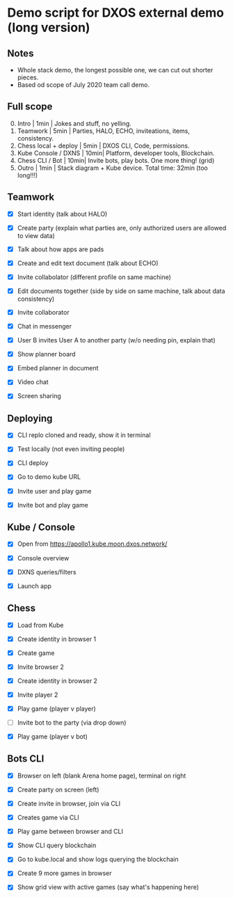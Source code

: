 # Demo script for DXOS external demo (long version)

## Notes
* Whole stack demo, the longest possible one, we can cut out shorter pieces.
* Based od scope of July 2020 team call demo.


## Full scope
0. Intro                            |  1min | Jokes and stuff, no yelling.
1. Teamwork                         |  5min | Parties, HALO, ECHO, inviteations, items, consistency.
2. Chess local + deploy             |  5min | DXOS CLI, Code, permissions.
3. Kube Console / DXNS              |  10min| Platform, developer tools, Blockchain.
4. Chess CLI / Bot                  |  10min| Invite bots, play bots. One more thing! (grid)
5. Outro                            |  1min | Stack diagram + Kube device.
Total time:                            32min (too long!!!)


## Teamwork
- [x] Start identity (talk about HALO)
- [x] Create party (explain what parties are, only authorized users are allowed to view data)
- [x] Talk about how apps are pads 
- [x] Create and edit text document (talk about ECHO)
- [x] Invite collabolator (different profile on same machine)
- [x] Edit documents together (side by side on same machine, talk about data consistency)
- [x] Invite collaborator
- [x] Chat in messenger
- [x] User B invites User A to another party (w/o needing pin, explain that)
- [x] Show planner board 
- [x] Embed planner in document 
- [x] Video chat
- [x] Screen sharing


## Deploying
- [x] CLI replo cloned and ready, show it in terminal
- [x] Test locally (not even inviting people)
- [x] CLI deploy
- [x] Go to demo kube URL
- [x] Invite user and play game
- [x] Invite bot and play game


## Kube / Console
- [x] Open from https://apollo1.kube.moon.dxos.network/
- [x] Console overview
- [x] DXNS queries/filters
- [x] Launch app


## Chess
- [x] Load from Kube
- [x] Create identity in browser 1
- [x] Create game
- [x] Invite browser 2
- [x] Create identity in browser 2
- [x] Invite player 2
- [x] Play game (player v player)
- [ ] Invite bot to the party (via drop down)
- [x] Play game (player v bot)


## Bots CLI
- [x] Browser on left (blank Arena home page), terminal on right
- [x] Create party on screen (left)
- [x] Create invite in browser, join via CLI
- [x] Creates game via CLI 
- [x] Play game between browser and CLI
- [x] Show CLI query blockchain
- [x] Go to kube.local and show logs querying the blockchain
- [x] Create 9 more games in browser
- [x] Show grid view with active games (say what's happening here)

